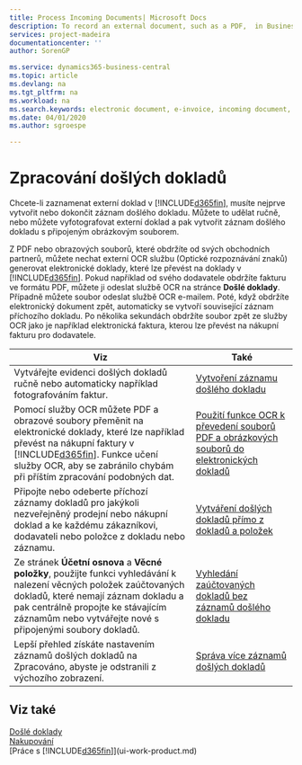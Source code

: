```yaml
---
title: Process Incoming Documents| Microsoft Docs
description: To record an external document, such as a PDF,  in Business Central , you first create or complete an incoming document record.
services: project-madeira
documentationcenter: ''
author: SorenGP

ms.service: dynamics365-business-central
ms.topic: article
ms.devlang: na
ms.tgt_pltfrm: na
ms.workload: na
ms.search.keywords: electronic document, e-invoice, incoming document, OCR, ecommerce, document exchange, import invoice
ms.date: 04/01/2020
ms.author: sgroespe

---
```

# Zpracování došlých dokladů
Chcete-li zaznamenat externí doklad v [!INCLUDE[d365fin](includes/d365fin_md.md)], musíte nejprve vytvořit nebo dokončit záznam došlého dokladu. Můžete to udělat ručně, nebo můžete vyfotografovat externí doklad a pak vytvořit záznam došlého dokladu s připojeným obrázkovým souborem.

Z PDF nebo obrazových souborů, které obdržíte od svých obchodních partnerů, můžete nechat externí OCR službu (Optické rozpoznávání znaků) generovat elektronické doklady, které lze převést na doklady v [!INCLUDE[d365fin](includes/d365fin_md.md)]. Pokud například od svého dodavatele obdržíte fakturu ve formátu PDF, můžete ji odeslat službě OCR na stránce **Došlé doklady**. Případně můžete soubor odeslat službě OCR e-mailem. Poté, když obdržíte elektronický dokument zpět, automaticky se vytvoří související záznam příchozího dokladu. Po několika sekundách obdržíte soubor zpět ze služby OCR jako je například elektronická faktura, kterou lze převést na nákupní fakturu pro dodavatele.

| Viz | Také |
| --- | --- |
| Vytvářejte evidenci došlých dokladů ručně nebo automaticky například fotografováním faktur. | [Vytvoření záznamu došlého dokladu](across-how-create-income-document-records.md) |
| Pomocí služby OCR můžete PDF a obrazové soubory přeměnit na elektronické doklady, které lze například převést na nákupní faktury v [!INCLUDE[d365fin](includes/d365fin_md.md)]. Funkce učení služby OCR, aby se zabránilo chybám při příštím zpracování podobných dat. | [Použití funkce OCR k převedení souborů PDF a obrázkových souborů do elektronických dokladů](across-how-use-ocr-pdf-images-files.md) |
| Připojte nebo odeberte příchozí záznamy dokladů pro jakýkoli nezveřejněný prodejní nebo nákupní doklad a ke každému zákazníkovi, dodavateli nebo položce z dokladu nebo záznamu. | [Vytváření došlých dokladů přímo z dokladů a položek](across-how-connect-disconnect-income-document-records.md) |
| Ze stránek **Účetní osnova** a **Věcné položky**, použijte funkci vyhledávání k nalezení věcných položek zaúčtovaných dokladů, které nemají záznam dokladu a pak centrálně propojte ke stávajícím záznamům nebo vytvářejte nové s připojenými soubory dokladů. | [Vyhledání zaúčtovaných dokladů bez záznamů došlého dokladu](across-how-find-posted-documents-without-income-document-records.md) |
| Lepší přehled získáte nastavením záznamů došlých dokladů na Zpracováno, abyste je odstranili z výchozího zobrazení. | [Správa více záznamů došlých dokladů](across-how-manage-many-income-document-records.md) |

## Viz také
[Došlé doklady](across-income-documents.md)  
[Nakupování](purchasing-manage-purchasing.md)  
[Práce s [!INCLUDE[d365fin](includes/d365fin_md.md)]](ui-work-product.md)
